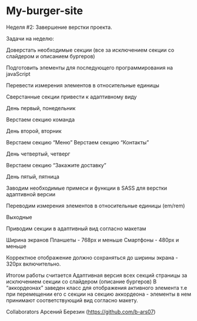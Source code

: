 # My-burger-site

Неделя #2: Завершение верстки проекта. 

Задачи на неделю:

Доверстать необходимые секции  (все за исключением секции со слайдером и описанием бургеров)

Подготовить элементы для последующего программирования на javaScript

Перевести измерения элементов в относительные единицы

Сверстанные секции привести к адаптивному виду


День первый, понедельник


Верстаем секцию команда


День второй, вторник

Верстаем секцию “Меню”
Верстаем секцию “Контакты”


День четвертый, четверг

Верстаем секцию “Закажите доставку”


День пятый, пятница

Заводим необходимые примеси и функции в SASS для верстки адаптивной версии

Переводим измерения элементов в относительные единицы (em/rem)



Выходные

Приводим секции в адаптивный вид согласно макетам

Ширина экранов
Планшеты - 768px и меньше
Смартфоны - 480px и меньше

Корректное отображение должно сохраняться до ширины экрана - 320px включительно.




Итогом работы считается 
Адаптивная версия всех секций страницы за исключением секции со слайдером (описание бургеров)
В “аккордеонах” заведен класс для отображения активного элемента
т.е при перемещении его с секции на секцию аккордеона - элементы  в нем принимают соответствующий вид согласно макету.  

Collaborators Арсений Березин (https://github.com/b-ars07)
